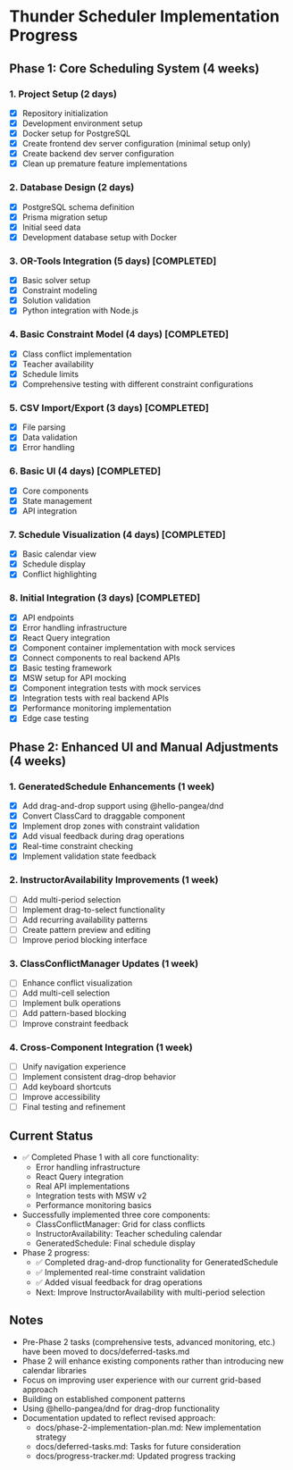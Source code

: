 # Thunder Scheduler Implementation Progress

## Phase 1: Core Scheduling System (4 weeks)

### 1. Project Setup (2 days)
- [x] Repository initialization
- [x] Development environment setup
- [x] Docker setup for PostgreSQL
- [x] Create frontend dev server configuration (minimal setup only)
- [x] Create backend dev server configuration
- [x] Clean up premature feature implementations

### 2. Database Design (2 days)
- [x] PostgreSQL schema definition
- [x] Prisma migration setup
- [x] Initial seed data
- [x] Development database setup with Docker

### 3. OR-Tools Integration (5 days) [COMPLETED]
- [x] Basic solver setup
- [x] Constraint modeling
- [x] Solution validation
- [x] Python integration with Node.js

### 4. Basic Constraint Model (4 days) [COMPLETED]
- [x] Class conflict implementation
- [x] Teacher availability
- [x] Schedule limits
- [x] Comprehensive testing with different constraint configurations

### 5. CSV Import/Export (3 days) [COMPLETED]
- [x] File parsing
- [x] Data validation
- [x] Error handling

### 6. Basic UI (4 days) [COMPLETED]
- [x] Core components
- [x] State management
- [x] API integration

### 7. Schedule Visualization (4 days) [COMPLETED]
- [x] Basic calendar view
- [x] Schedule display
- [x] Conflict highlighting

### 8. Initial Integration (3 days) [COMPLETED]
- [x] API endpoints
- [x] Error handling infrastructure
- [x] React Query integration
- [x] Component container implementation with mock services
- [x] Connect components to real backend APIs
- [x] Basic testing framework
- [x] MSW setup for API mocking
- [x] Component integration tests with mock services
- [x] Integration tests with real backend APIs
- [x] Performance monitoring implementation
- [x] Edge case testing

## Phase 2: Enhanced UI and Manual Adjustments (4 weeks)

### 1. GeneratedSchedule Enhancements (1 week)
- [x] Add drag-and-drop support using @hello-pangea/dnd
- [x] Convert ClassCard to draggable component
- [x] Implement drop zones with constraint validation
- [x] Add visual feedback during drag operations
- [x] Real-time constraint checking
- [x] Implement validation state feedback

### 2. InstructorAvailability Improvements (1 week)
- [ ] Add multi-period selection
- [ ] Implement drag-to-select functionality
- [ ] Add recurring availability patterns
- [ ] Create pattern preview and editing
- [ ] Improve period blocking interface

### 3. ClassConflictManager Updates (1 week)
- [ ] Enhance conflict visualization
- [ ] Add multi-cell selection
- [ ] Implement bulk operations
- [ ] Add pattern-based blocking
- [ ] Improve constraint feedback

### 4. Cross-Component Integration (1 week)
- [ ] Unify navigation experience
- [ ] Implement consistent drag-drop behavior
- [ ] Add keyboard shortcuts
- [ ] Improve accessibility
- [ ] Final testing and refinement

## Current Status
- ✅ Completed Phase 1 with all core functionality:
  - Error handling infrastructure
  - React Query integration
  - Real API implementations
  - Integration tests with MSW v2
  - Performance monitoring basics
- Successfully implemented three core components:
  - ClassConflictManager: Grid for class conflicts
  - InstructorAvailability: Teacher scheduling calendar
  - GeneratedSchedule: Final schedule display
- Phase 2 progress:
  - ✅ Completed drag-and-drop functionality for GeneratedSchedule
  - ✅ Implemented real-time constraint validation
  - ✅ Added visual feedback for drag operations
  - Next: Improve InstructorAvailability with multi-period selection

## Notes
- Pre-Phase 2 tasks (comprehensive tests, advanced monitoring, etc.) have been moved to docs/deferred-tasks.md
- Phase 2 will enhance existing components rather than introducing new calendar libraries
- Focus on improving user experience with our current grid-based approach
- Building on established component patterns
- Using @hello-pangea/dnd for drag-drop functionality
- Documentation updated to reflect revised approach:
  - docs/phase-2-implementation-plan.md: New implementation strategy
  - docs/deferred-tasks.md: Tasks for future consideration
  - docs/progress-tracker.md: Updated progress tracking